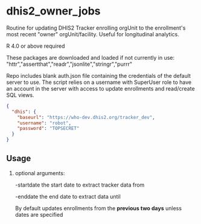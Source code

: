 # dhis2_owner_jobs

Routine for updating DHIS2 Tracker enrolling orgUnit to the enrollment's most recent "owner" orgUnit/facility. Useful for longitudinal analytics.

R 4.0 or above required

These packages are downloaded and loaded if not currently in use: "httr","assertthat","readr","jsonlite","stringr","purrr"

Repo includes blank auth.json file containing the credentials of the default server to use. The script relies on a username with SuperUser role to have an account in the server with access to update enrollments and read/create SQL views.

``` json
{
  "dhis": {
    "baseurl": "https://who-dev.dhis2.org/tracker_dev",
    "username": "robot",
    "password": "TOPSECRET"
  }
}
```

## Usage

1.  optional arguments:

    -startdate the start date to extract tracker data from

    -enddate the end date to extract data until

    By default updates enrollments from the **previous two days** unless dates are specified
